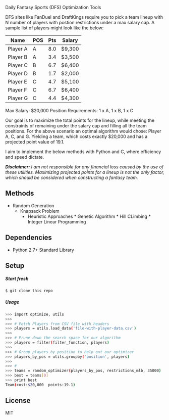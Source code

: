  Daily Fantasy Sports (DFS) Optimization Tools

 DFS sites like FanDuel and DraftKings require you to pick a team lineup with N number of players with postion restrictions under a max salary cap. A sample list of players might look like the below:

 | Name     | POS | Pts | Salary |
 |----------|-----|-----|--------|
 | Player A |  A  | 8.0 | $9,300 |
 | Player B |  A  | 3.4 | $3,500 |
 | Player C |  B  | 6.7 | $6,400 |
 | Player D |  B  | 1.7 | $2,000 |
 | Player E |  C  | 4.7 | $5,100 |
 | Player F |  C  | 6.7 | $6,400 |
 | Player G |  C  | 4.4 | $4,300 |
 Max Salary: $20,000
 Position Requirements: 1 x A, 1 x B, 1 x C

 Our goal is to maximize the total points for the lineup, while meeting the constraints of remaining under the salary cap and filling all the team positions. For the above scenario an optimal algorithm would chose: Player A, C, and G. Yielding a team, which costs exactly $20,000 and has a projected point value of 19.1.

 I aim to implement the below methods with Python and C, where efficiency and speed dictate.

 ***Disclaimer:*** *I am not responsible for any financial loss caused by the use of these utilities. Maximizing projected points for a lineup is not the only factor, which should be considered when constructing a fantasy team.*

## Methods
  * Random Generation
    * Knapsack Problem
      * Heuristic Approaches
            * Genetic Algorithm
                  * Hill CLimbing
                    * Integer Linear Programming

## Dependencies
- Python 2.7+ Standard Library

## Setup
##### Start fresh
```sh
$ git clone this repo
```
##### Usage
```sh
>>> import optimize, utils
>>>
>>> # Fetch Players from CSV file with headers
>>> players = utils.load_data('file-with-player-data.csv')
>>>
>>> # Prune down the search space for our algorithm
>>> players = filter(filter_function, players)
>>>
>>> # Group players by position to help out our optimizer
>>> players_by_pos = utils.groupby('position', players)
>>>
>>> #
>>> teams = random_optimizer(players_by_pos, restrictions_mlb, 35000)
>>> best = teams[0]
>>> print best
Team(cost:$20,000  points:19.1)
```

## License
MIT
